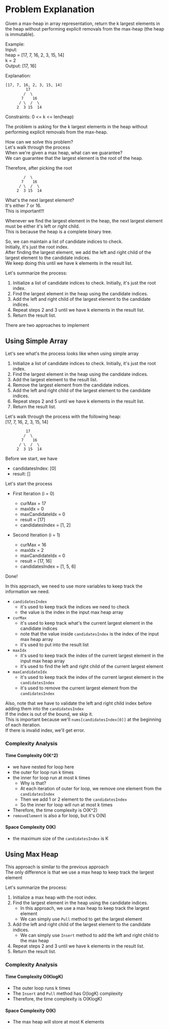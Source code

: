 # Problem Explanation

Given a max-heap in array representation, return the k largest elements in the heap without performing explicit removals from the max-heap (the heap is immutable).<br>

Example:<br>
Input:<br>
heap = [17, 7, 16, 2, 3, 15, 14]<br>
k = 2<br>
Output: [17, 16]<br>

Explanation:<br>
```
[17, 7, 16, 2, 3, 15, 14]
         17
        /  \
       7    16
      / \  /  \
     2  3 15  14
```
Constraints: 0 <= k <= len(heap)


The problem is asking for the k largest elements in the heap without performing explicit removals from the max-heap.<br>

How can we solve this problem?<br>
Let's walk through the process<br>
When we're given a max heap, what can we guarantee?<br>
We can guarantee that the largest element is the root of the heap.<br>

Therefore, after picking the root<br>
```
        /  \
       7    16
      / \  /  \
     2  3 15  14
```
What's the next largest element?<br>
It's either 7 or 16.<br>
This is important!!!<br>

Whenever we find the largest element in the heap, the next largest element must be either it's left or right child.<br>
This is because the heap is a complete binary tree.<br>

So, we can maintain a list of candidate indices to check.<br>
Initially, it's just the root index.<br>
After finding the largest element, we add the left and right child of the largest element to the candidate indices.<br>
We keep doing this until we have k elements in the result list.<br>

Let's summarize the process:
1. Initialize a list of candidate indices to check. Initially, it's just the root index.
2. Find the largest element in the heap using the candidate indices.
3. Add the left and right child of the largest element to the candidate indices.
4. Repeat steps 2 and 3 until we have k elements in the result list.
5. Return the result list.


There are two approaches to implement

## Using Simple Array
Let's see what's the process looks like when using simple array
1. Initialize a list of candidate indices to check. Initially, it's just the root index.
2. Find the largest element in the heap using the candidate indices.
3. Add the largest element to the result list.
4. Remove the largest element from the candidate indices.
5. Add the left and right child of the largest element to the candidate indices.
6. Repeat steps 2 and 5 until we have k elements in the result list.
7. Return the result list.

Let's walk through the process with the following heap:<br>
[17, 7, 16, 2, 3, 15, 14]
```
         17
        /  \
       7    16
      / \  /  \
     2  3 15  14
```
Before we start, we have
- candidatesIndex: [0]
- result: []

Let's start the process
- First Iteration (i = 0)
  - curMax = 17
  - maxIdx = 0
  - maxCandidateIdx = 0
  - result = [17]
  - candidatesIndex = [1, 2]

- Second Iteration (i = 1)
  - curMax = 16
  - maxIdx = 2
  - maxCandidateIdx = 0
  - result = [17, 16]
  - candidatesIndex = [1, 5, 6]

Done!

In this approach, we need to use more variables to keep track the information we need.
- `candidatesIndex`
  - it's used to keep track the indices we need to check
  - the value is the index in the input max heap array
- `curMax`
  - it's used to keep track what's the current largest element in the candidate indices
  - note that the value inside `candidatesIndex` is the index of the input max heap array
  - it's used to put into the result list
- `maxIdx`
  - it's used to keep track the index of the current largest element in the input max heap array
  - it's used to find the left and right child of the current largest element
- `maxCandidateIdx`
  - it's used to keep track the index of the current largest element in the `candidatesIndex`
  - it's used to remove the current largest element from the `candidatesIndex`

Also, note that we have to validate the left and right child index before adding them into the `candidatesIndex`<br>
If the index is out of the bound, we skip it.<br>
This is important because we'll `nums[candidatesIndex[0]]` at the beginning of each iteration.<br>
If there is invalid index, we'll get error.

### Complexity Analysis
#### Time Complexity O(K^2)
- we have nested for loop here
- the outer for loop run k times
- the inner for loop run at most k times
  - Why is that?
  - At each iteration of outer for loop, we remove one element from the `candidatesIndex`
  - Then we add 1 or 2 element to the `candidatesIndex`
  - So the inner for loop will run at most k times
- Therefore, the time complexity is O(K^2)
- `removeElement` is also a for loop, but it's O(N)

#### Space Complexity O(K)
- the maximum size of the `candidatesIndex` is K


## Using Max Heap
This approach is similar to the previous approach<br>
The only difference is that we use a max heap to keep track the largest element<br>

Let's summarize the process:
1. Initialize a max heap with the root index.
2. Find the largest element in the heap using the candidate indices.
   - In this approach, we use a max heap to keep track the largest element
   - We can simply use `Pull` method to get the largest element
3. Add the left and right child of the largest element to the candidate indices.
   - We can simply use `Insert` method to add the left and right child to the max heap
4. Repeat steps 2 and 3 until we have k elements in the result list.
5. Return the result list.

### Complexity Analysis
#### Time Complexity O(KlogK)
- The outer loop runs k times
- The `Insert` and `Pull` method has O(logK) complexity
- Therefore, the time complexity is O(KlogK)

#### Space Complexity O(K)
- The max heap will store at most K elements








